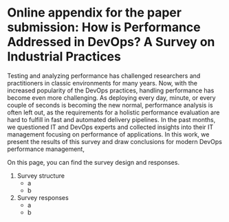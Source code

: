# Online appendix for the paper submission: How is Performance Addressed in DevOps? A Survey on Industrial Practices
Testing and analyzing performance has challenged researchers and practitioners in classic environments for many years. 
Now, with the increased popularity of the DevOps practices, handling performance has become even more challenging.
As deploying every day, minute, or every couple of seconds is becoming the new normal, performance analysis is often left out, as the requirements for a holistic performance evaluation are hard to fulfill in fast and automated delivery pipelines. 
In the past months, we questioned IT and DevOps experts and collected insights into their IT management focusing on performance of applications. 
In this work, we present the results of this survey and draw conclusions for modern DevOps performance management,

On this page, you can find the survey design and responses.


1. Survey structure
   - a
   - b
2. Survey responses
   - a
   - b
